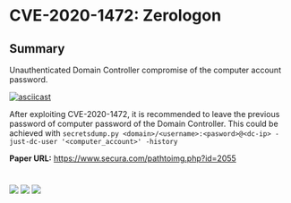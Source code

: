 # CVE-2020-1472: Zerologon


## Summary


Unauthenticated Domain Controller compromise of the computer account password.

[![asciicast](https://asciinema.org/a/359607.svg)](https://asciinema.org/a/359607)

After exploiting CVE-2020-1472, it is recommended to leave the previous password of computer password of the Domain Controller.
This could be achieved with `secretsdump.py <domain>/<username>:<pasword>@<dc-ip> -just-dc-user '<computer_account>' -history`

__Paper URL:__ https://www.secura.com/pathtoimg.php?id=2055<br>

#

[![](https://img.shields.io/badge/www-blackarrow.net-E5A505?style=flat-square)](https://www.blackarrow.net) [![](https://img.shields.io/badge/twitter-@BlackArrowSec-00aced?style=flat-square&logo=twitter&logoColor=white)](https://twitter.com/BlackArrowSec) [![](https://img.shields.io/badge/linkedin-@BlackArrowSec-0084b4?style=flat-square&logo=linkedin&logoColor=white)](https://www.linkedin.com/company/blackarrowsec/)
